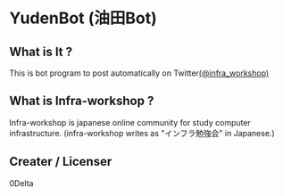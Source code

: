# YudenBot (油田Bot)

## What is It ?

This is bot program to post automatically on Twitter[(@infra_workshop)](https://twitter.com/infra_workshop)

## What is Infra-workshop ?

Infra-workshop is japanese online community for study computer infrastructure.
(infra-workshop writes as "インフラ勉強会" in Japanese.)

## Creater / Licenser

0Delta


